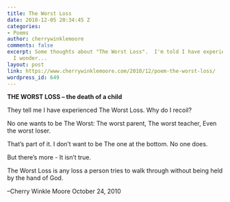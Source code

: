 ```yaml
---
title: The Worst Loss
date: 2010-12-05 20:34:45 Z
categories:
- Poems
author: cherrywinklemoore
comments: false
excerpt: Some thoughts about "The Worst Loss".  I'm told I have experienced it but
  I wonder...
layout: post
link: https://www.cherrywinklemoore.com/2010/12/poem-the-worst-loss/
wordpress_id: 649
---
```


**THE WORST LOSS – the death of a child**

They tell me
I have experienced
The Worst Loss.
Why do I recoil?

No one wants to be
The Worst:
The worst parent,
The worst teacher,
Even the worst loser.

That’s part of it.
I don’t want to be
The one at the bottom.
No one does.

But there’s more -
It isn’t true.

The Worst Loss
is any loss
a person tries to walk through
without being held
by the hand of God.

–Cherry Winkle Moore
October 24, 2010
